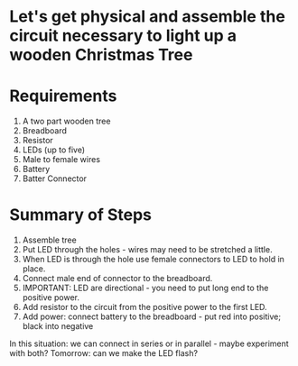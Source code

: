 # Let's get physical and assemble the circuit necessary to light up a wooden Christmas Tree

# Requirements
1. A two part wooden tree
2. Breadboard
3. Resistor
4. LEDs (up to five)
5. Male to female wires 
6. Battery
7. Batter Connector

# Summary of Steps
1. Assemble tree 
2. Put LED through the holes - wires may need to be stretched a little. 
3. When LED is through the hole use female connectors to LED to hold in place. 
4. Connect male end of connector to the breadboard.  
5. IMPORTANT: LED are directional - you need to put long end to the positive power.
6. Add resistor to the circuit from the positive power to the first LED. 
7. Add power: connect battery to the breadboard - put red into positive; black into negative

In this situation: we can connect in series or in parallel - maybe experiment with both?
Tomorrow: can we make the LED flash?
